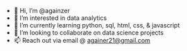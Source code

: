 - 👋 Hi, I’m @againzer
- 👀 I’m interested in data analytics
- 🌱 I’m currently learning python, sql, html, css, & javascript
- 💞️ I’m looking to collaborate on data science projects
- 📫 Reach out via email @ againer21@gmail.com

<!---
againzer/againzer is a ✨ special ✨ repository because its `README.md` (this file) appears on your GitHub profile.
You can click the Preview link to take a look at your changes.
--->
